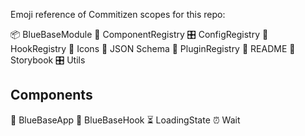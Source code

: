 Emoji reference of Commitizen scopes for this repo:

📦 BlueBaseModule
🎁 ComponentRegistry
🎛 ConfigRegistry
🎣 HookRegistry
🗿 Icons
🍱 JSON Schema
🔌 PluginRegistry
📖 README
📕 Storybook
🎛 Utils

## Components

🚀 BlueBaseApp
🎣 BlueBaseHook
⏳ LoadingState
⏰ Wait